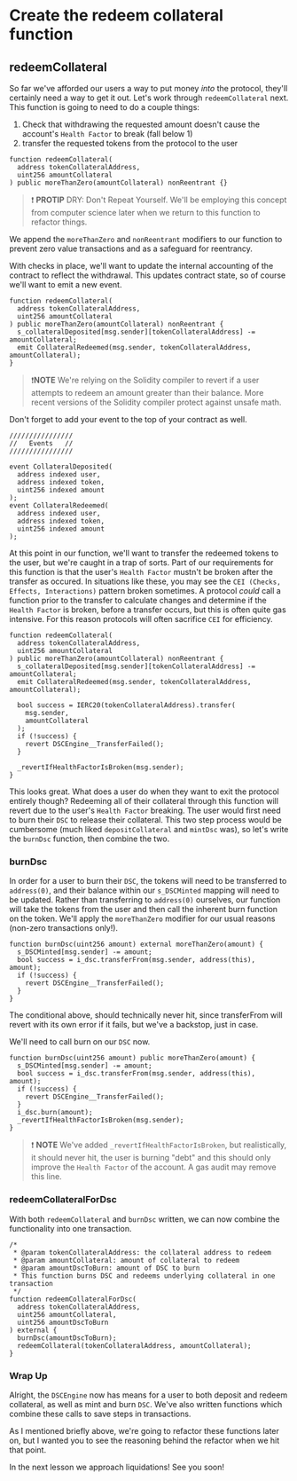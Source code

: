 # Create the redeem collateral function

## redeemCollateral

So far we've afforded our users a way to put money _into_ the protocol, they'll certainly need a way to get it out. Let's work through `redeemCollateral` next. This function is going to need to do a couple things:

1. Check that withdrawing the requested amount doesn't cause the account's `Health Factor` to break (fall below 1)
2. transfer the requested tokens from the protocol to the user

```solidity
function redeemCollateral(
  address tokenCollateralAddress,
  uint256 amountCollateral
) public moreThanZero(amountCollateral) nonReentrant {}
```

> ❗ **PROTIP**
> DRY: Don't Repeat Yourself. We'll be employing this concept from computer science later when we return to this function to refactor things.

We append the `moreThanZero` and `nonReentrant` modifiers to our function to prevent zero value transactions and as a safeguard for reentrancy.

With checks in place, we'll want to update the internal accounting of the contract to reflect the withdrawal. This updates contract state, so of course we'll want to emit a new event.

```solidity
function redeemCollateral(
  address tokenCollateralAddress,
  uint256 amountCollateral
) public moreThanZero(amountCollateral) nonReentrant {
  s_collateralDeposited[msg.sender][tokenCollateralAddress] -= amountCollateral;
  emit CollateralRedeemed(msg.sender, tokenCollateralAddress, amountCollateral);
}
```

> ❗**NOTE**
> We're relying on the Solidity compiler to revert if a user attempts to redeem an amount greater than their balance. More recent versions of the Solidity compiler protect against unsafe math.

Don't forget to add your event to the top of your contract as well.

```solidity
////////////////
//   Events   //
////////////////

event CollateralDeposited(
  address indexed user,
  address indexed token,
  uint256 indexed amount
);
event CollateralRedeemed(
  address indexed user,
  address indexed token,
  uint256 indexed amount
);
```

At this point in our function, we'll want to transfer the redeemed tokens to the user, but we're caught in a trap of sorts. Part of our requirements for this function is that the user's `Health Factor` mustn't be broken after the transfer as occured. In situations like these, you may see the `CEI (Checks, Effects, Interactions)` pattern broken sometimes. A protocol _could_ call a function prior to the transfer to calculate changes and determine if the `Health Factor` is broken, before a transfer occurs, but this is often quite gas intensive. For this reason protocols will often sacrifice `CEI` for efficiency.

```solidity
function redeemCollateral(
  address tokenCollateralAddress,
  uint256 amountCollateral
) public moreThanZero(amountCollateral) nonReentrant {
  s_collateralDeposited[msg.sender][tokenCollateralAddress] -= amountCollateral;
  emit CollateralRedeemed(msg.sender, tokenCollateralAddress, amountCollateral);

  bool success = IERC20(tokenCollateralAddress).transfer(
    msg.sender,
    amountCollateral
  );
  if (!success) {
    revert DSCEngine__TransferFailed();
  }

  _revertIfHealthFactorIsBroken(msg.sender);
}
```

This looks great. What does a user do when they want to exit the protocol entirely though? Redeeming all of their collateral through this function will revert due to the user's `Health Factor` breaking. The user would first need to burn their `DSC` to release their collateral. This two step process would be cumbersome (much liked `depositCollateral` and `mintDsc` was), so let's write the `burnDsc` function, then combine the two.

### burnDsc

In order for a user to burn their `DSC`, the tokens will need to be transferred to `address(0)`, and their balance within our `s_DSCMinted` mapping will need to be updated. Rather than transferring to `address(0)` ourselves, our function will take the tokens from the user and then call the inherent burn function on the token. We'll apply the `moreThanZero` modifier for our usual reasons (non-zero transactions only!).

```solidity
function burnDsc(uint256 amount) external moreThanZero(amount) {
  s_DSCMinted[msg.sender] -= amount;
  bool success = i_dsc.transferFrom(msg.sender, address(this), amount);
  if (!success) {
    revert DSCEngine__TransferFailed();
  }
}
```

The conditional above, should technically never hit, since transferFrom will revert with its own error if it fails, but we've a backstop, just in case.

We'll need to call burn on our `DSC` now.

```solidity
function burnDsc(uint256 amount) public moreThanZero(amount) {
  s_DSCMinted[msg.sender] -= amount;
  bool success = i_dsc.transferFrom(msg.sender, address(this), amount);
  if (!success) {
    revert DSCEngine__TransferFailed();
  }
  i_dsc.burn(amount);
  _revertIfHealthFactorIsBroken(msg.sender);
}
```

> ❗ **NOTE**
> We've added `_revertIfHealthFactorIsBroken`, but realistically, it should never hit, the user is burning "debt" and this should only improve the `Health Factor` of the account. A gas audit may remove this line.

### redeemCollateralForDsc

With both `redeemCollateral` and `burnDsc` written, we can now combine the functionality into one transaction.

```solidity
/*
 * @param tokenCollateralAddress: the collateral address to redeem
 * @param amountCollateral: amount of collateral to redeem
 * @param amountDscToBurn: amount of DSC to burn
 * This function burns DSC and redeems underlying collateral in one transaction
 */
function redeemCollateralForDsc(
  address tokenCollateralAddress,
  uint256 amountCollateral,
  uint256 amountDscToBurn
) external {
  burnDsc(amountDscToBurn);
  redeemCollateral(tokenCollateralAddress, amountCollateral);
}
```

### Wrap Up

Alright, the `DSCEngine` now has means for a user to both deposit and redeem collateral, as well as mint and burn `DSC`. We've also written functions which combine these calls to save steps in transactions.

As I mentioned briefly above, we're going to refactor these functions later on, but I wanted you to see the reasoning behind the refactor when we hit that point.

In the next lesson we approach liquidations! See you soon!
